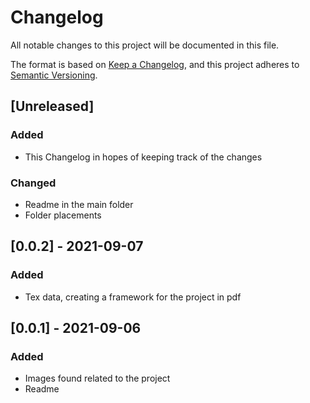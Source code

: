 # Changelog
All notable changes to this project will be documented in this file.

The format is based on [Keep a Changelog](https://keepachangelog.com/en/1.0.0/),
and this project adheres to [Semantic Versioning](https://semver.org/spec/v2.0.0.html).

## [Unreleased]
### Added 
- This Changelog in hopes of keeping track of the changes

### Changed
- Readme in the main folder
- Folder placements


## [0.0.2] - 2021-09-07
### Added
- Tex data, creating a framework for the project in pdf


## [0.0.1] - 2021-09-06
### Added
- Images found related to the project
- Readme
